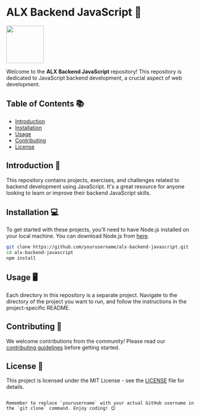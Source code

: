
# ALX Backend JavaScript 🚀

<img src="https://upload.wikimedia.org/wikipedia/commons/6/6a/JavaScript-logo.png" width="100" height="100">

Welcome to the **ALX Backend JavaScript** repository! This repository is dedicated to JavaScript backend development, a crucial aspect of web development. 

## Table of Contents 📚
- [Introduction](#introduction)
- [Installation](#installation)
- [Usage](#usage)
- [Contributing](#contributing)
- [License](#license)

## Introduction 📖
This repository contains projects, exercises, and challenges related to backend development using JavaScript. It's a great resource for anyone looking to learn or improve their backend JavaScript skills.

## Installation 💻
To get started with these projects, you'll need to have Node.js installed on your local machine. You can download Node.js from [here](https://nodejs.org/en/download/).

```bash
git clone https://github.com/yourusername/alx-backend-javascript.git
cd alx-backend-javascript
npm install
```

## Usage 🖥️
Each directory in this repository is a separate project. Navigate to the directory of the project you want to run, and follow the instructions in the project-specific README.

## Contributing 🤝
We welcome contributions from the community! Please read our [contributing guidelines](CONTRIBUTING.md) before getting started.

## License 📄
This project is licensed under the MIT License - see the [LICENSE](LICENSE) file for details.
```

Remember to replace `yourusername` with your actual GitHub username in the `git clone` command. Enjoy coding! 😊
